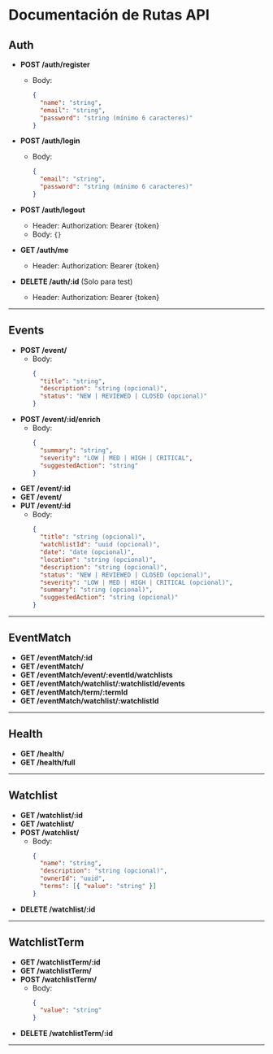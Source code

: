 # Documentación de Rutas API

## Auth

- **POST /auth/register**
  - Body:
    ```json
    {
      "name": "string",
      "email": "string",
      "password": "string (mínimo 6 caracteres)"
    }
    ```
- **POST /auth/login**
  - Body:
    ```json
    {
      "email": "string",
      "password": "string (mínimo 6 caracteres)"
    }
    ```
- **POST /auth/logout**

  - Header: Authorization: Bearer {token}
  - Body: `{}`

- **GET /auth/me**

  - Header: Authorization: Bearer {token}

- **DELETE /auth/:id** (Solo para test)
  - Header: Authorization: Bearer {token}

---

## Events

- **POST /event/**
  - Body:
    ```json
    {
      "title": "string",
      "description": "string (opcional)",
      "status": "NEW | REVIEWED | CLOSED (opcional)"
    }
    ```
- **POST /event/:id/enrich**
  - Body:
    ```json
    {
      "summary": "string",
      "severity": "LOW | MED | HIGH | CRITICAL",
      "suggestedAction": "string"
    }
    ```
- **GET /event/:id**
- **GET /event/**
- **PUT /event/:id**
  - Body:
    ```json
    {
      "title": "string (opcional)",
      "watchlistId": "uuid (opcional)",
      "date": "date (opcional)",
      "location": "string (opcional)",
      "description": "string (opcional)",
      "status": "NEW | REVIEWED | CLOSED (opcional)",
      "severity": "LOW | MED | HIGH | CRITICAL (opcional)",
      "summary": "string (opcional)",
      "suggestedAction": "string (opcional)"
    }
    ```

---

## EventMatch

- **GET /eventMatch/:id**
- **GET /eventMatch/**
- **GET /eventMatch/event/:eventId/watchlists**
- **GET /eventMatch/watchlist/:watchlistId/events**
- **GET /eventMatch/term/:termId**
- **GET /eventMatch/watchlist/:watchlistId**

---

## Health

- **GET /health/**
- **GET /health/full**

---

## Watchlist

- **GET /watchlist/:id**
- **GET /watchlist/**
- **POST /watchlist/**
  - Body:
    ```json
    {
      "name": "string",
      "description": "string (opcional)",
      "ownerId": "uuid",
      "terms": [{ "value": "string" }]
    }
    ```
- **DELETE /watchlist/:id**

---

## WatchlistTerm

- **GET /watchlistTerm/:id**
- **GET /watchlistTerm/**
- **POST /watchlistTerm/**
  - Body:
    ```json
    {
      "value": "string"
    }
    ```
- **DELETE /watchlistTerm/:id**

---
